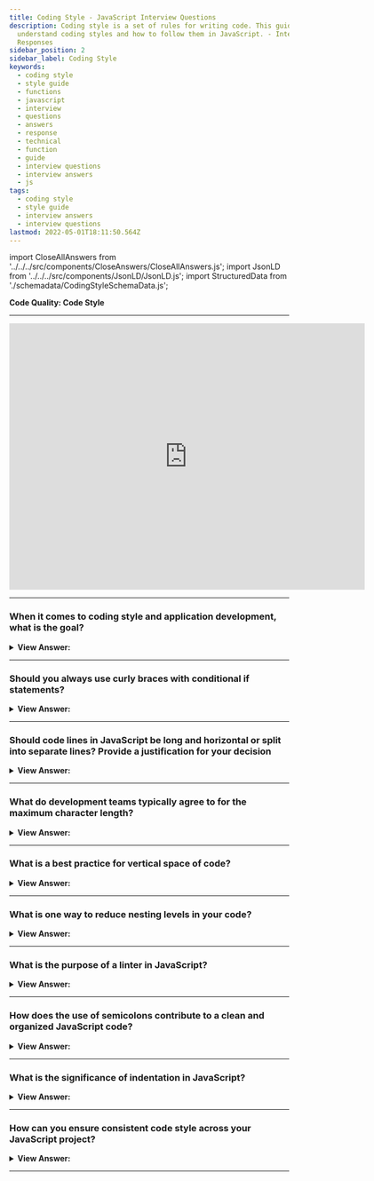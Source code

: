 ```yaml
---
title: Coding Style - JavaScript Interview Questions
description: Coding style is a set of rules for writing code. This guide helps you to
  understand coding styles and how to follow them in JavaScript. - Interview
  Responses
sidebar_position: 2
sidebar_label: Coding Style
keywords:
  - coding style
  - style guide
  - functions
  - javascript
  - interview
  - questions
  - answers
  - response
  - technical
  - function
  - guide
  - interview questions
  - interview answers
  - js
tags:
  - coding style
  - style guide
  - interview answers
  - interview questions
lastmod: 2022-05-01T18:11:50.564Z
---
```


import CloseAllAnswers from '../../../src/components/CloseAnswers/CloseAllAnswers.js';
import JsonLD from '../../../src/components/JsonLD/JsonLD.js';
import StructuredData from './schemadata/CodingStyleSchemaData.js';

<JsonLD data={StructuredData} />

<head>
  <title>Code Style | JavaScript Frontend Phone Interview</title>
</head>

**Code Quality: Code Style**

---

<div class='videoWrapper'>
<iframe
    width="640"
    height="480"
    src="https://www.youtube.com/embed/Vxm6pST9wXE"
    frameborder="0"
    allow="autoplay; encrypted-media"
    allowfullscreen
>
</iframe>
</div>

---

<CloseAllAnswers />

### When it comes to coding style and application development, what is the goal?

<details>
  <summary><strong>View Answer:</strong></summary>
  <div>
  <div>
  <strong>Interview Response:</strong> The goal is to take a complex task and code it correctly and in a human-readable manner.
</div><div><br/>
  <strong>Technical Response:</strong> The goal of coding style and application development is to create maintainable, efficient, and readable code, ensuring optimal functionality, collaboration, and ease of understanding for developers and users alike.

---

:::note
Several code styling guides help programmers reach this goal.
:::

Here's a table of some commonly used style guides in web development:

| Style Guide | URL |
| ----------- | --- |
| Airbnb JavaScript Style Guide | [Link](https://github.com/airbnb/javascript) |
| Google JavaScript Style Guide | [Link](https://google.github.io/styleguide/jsguide.html) |
| Google HTML/CSS Style Guide | [Link](https://google.github.io/styleguide/htmlcssguide.html) |
| Mozilla CSS Style Guide | [Link](https://developer.mozilla.org/en-US/docs/MDN/Guidelines/CSS_style_guide) |
| W3C's CSS Guidelines | [Link](https://www.w3.org/Style/CSS/) |
| Idiomatic.js (Principles of JavaScript Style) | [Link](https://github.com/rwaldron/idiomatic.js) |
| Bootstrap CSS Code Guide | [Link](https://codeguide.co/#css) |
| StandardJS (JavaScript Style Guide, Linter, and Formatter) | [Link](https://standardjs.com/) |

---

:::note
Please note that you should follow the style guide recommended or required by your team, project, or organization. Also, note that the URLs above were valid as of my last training data in September 2021 and might have changed since.
:::

</div>
  </div>
</details>

---

### Should you always use curly braces with conditional if statements?

<details>
  <summary><strong>View Answer:</strong></summary>
  <div>
  <div><strong>Interview Response:</strong> Using curly braces with a conditional if statement is not required, but it's a best practice to improve readability and prevent errors.
</div><br />
  <div><strong className="codeExample">Code Example:</strong><br /><br />

  <div></div>

```js
// conditional if statement
if (n < 0) {
  console.log(`Power ${n} is not supported`);
} else {
  console.log(`Power ${n} is supported`);
}
```

  </div>
  </div>
</details>

---

### Should code lines in JavaScript be long and horizontal or split into separate lines? Provide a justification for your decision

<details>
  <summary><strong>View Answer:</strong></summary>
  <div>
  <div><strong>Interview Response:</strong> Code lines in JavaScript should be split into separate lines, ideally not exceeding 80 to 100 characters. This improves readability, reduces horizontal scrolling, and makes the code easier to understand and maintain. It is also a best practice.
</div><br />
  <div><strong className="codeExample">Code Example:</strong> Proper Implementation<br /><br />

  <div></div>

```js
// backtick quotes (`) allow splitting the string into multiple lines
let str = `
  ECMA International's TC39 is a group of JavaScript developers,
  implementers, academics, and more collaborating with the community
  to maintain and evolve the definition of JavaScript.
`;

// Conditional If statement variable conditions split in multiple lines
if (id === 123 && moonPhase === 'Waning Gibbous' && zodiacSign === 'Libra') {
  letTheSorceryBegin();
}
```

---

:::note
A great example would be long paragraphs longer than 120 characters. We can use backticks to handle lines longer than 120 characters.
:::

  </div>
  </div>
</details>

---

### What do development teams typically agree to for the maximum character length?

<details>
  <summary><strong>View Answer:</strong></summary>
  <div>
  <div><strong>Interview Response:</strong> In JavaScript, development teams typically agree on a maximum character length of 80 to 100 characters per line, as it strikes a balance between readability and efficient use of screen space while coding.
</div><br />
  <div><strong className="codeExample">Code Example:</strong> Proper Implementation<br /><br />

  <div></div>

```js
// backtick quotes (`) allow splitting the string into multiple lines
let str = `
  ECMA International's TC39 is a group of JavaScript developers,
  implementers, academics, and more collaborating with the community
  to maintain and evolve the definition of JavaScript.
`;
```

  </div>
  </div>
</details>

---

### What is a best practice for vertical space of code?

<details>
  <summary><strong>View Answer:</strong></summary>
  <div>
  <div><strong>Interview Response:</strong> A best practice for vertical space in JavaScript includes using blank lines to separate logical sections, function declarations, and blocks of related code, improving readability and code organization.
</div><br />
  <div><strong className="codeExample">Code Example:</strong><br /><br />

  <div></div>

```js
function pow(x, n) {
  let result = 1;
  //              <--
  for (let i = 0; i < n; i++) {
    result *= x;
  }
  //              <--
  return result;
}
```

  </div>
  </div>
</details>

---

### What is one way to reduce nesting levels in your code?

<details>
  <summary><strong>View Answer:</strong></summary>
  <div>
  <div><strong>Interview Response:</strong> One way to reduce nesting levels in JavaScript is to refactor nested if statements and loops by using early returns, switch statements, and function extraction to break down complex logic into smaller, simpler pieces.<br /><br />
  <strong>Here are some rules of thumb for reducing nesting in your code:</strong><br /><br />
  <ol>
    <li>Keep your conditional blocks brief. Keeping things local improves readability.</li>
    <li>Think about restructuring if your loops and branches are more than two layers deep.</li>
    <li>Consider separating layered logic into distinct functions. For example, you may write a function to handle each item instead of using a double nested loop to cycle through a list of objects containing a list (such as a protocol buffer with repeated fields).</li>
  </ol>
</div><br />
  <div><strong className="codeExample">The two constructs below are identical:</strong><br /><br />

  <div></div>

```js
function pow(x, n) {
  if (n < 0) {
    console.log("Negative 'n' not supported");
  } else {
    let result = 1;

    for (let i = 0; i < n; i++) {
      result *= x;
    }

    return result;
  }
}
```

  </div><br />
  <div><strong className="codeExample">This is proper way to avoid nesting:</strong><br /><br />

  <div></div>

```js
function pow(x, n) {
  if (n < 0) {
    console.log("Negative 'n' not supported");
    return;
  }

  let result = 1;

  for (let i = 0; i < n; i++) {
    result *= x;
  }

  return result;
}
```

  </div>
  </div>
</details>

---

### What is the purpose of a linter in JavaScript?

<details>
  <summary><strong>View Answer:</strong></summary>
  <div>
  <div><strong>Interview Response:</strong> A linter in JavaScript helps identify potential errors, enforce coding conventions, improve code quality, maintain consistency, and provide suggestions for best practices during development.

---

:::note
The great thing about linters is that style-checking can also find bugs, like typos in variable or function names. Because of this feature, using a linter is recommended even if you do not want to stick to one particular code style.
:::

</div>
  </div>
</details>

---

### How does the use of semicolons contribute to a clean and organized JavaScript code?

<details>
  <summary><strong>View Answer:</strong></summary>
  <div>
  <div><strong>Interview Response:</strong> Semicolons help in maintaining a clean and organized code base, by explicitly indicating the end of a statement. This eliminates ambiguity and makes the code easier to read and understand.
</div>
  </div>
</details>

---

### What is the significance of indentation in JavaScript?

<details>
  <summary><strong>View Answer:</strong></summary>
  <div>
  <div><strong>Interview Response:</strong> Indentation is essential in JavaScript for improving code readability and maintainability. It helps to visually separate blocks of code, making it easier to understand the flow and structure of the program.
</div>
  </div>
</details>

---

### How can you ensure consistent code style across your JavaScript project?

<details>
  <summary><strong>View Answer:</strong></summary>
  <div>
  <div><strong>Interview Response:</strong> To ensure consistent code style across a project, you can use tools like ESLint or Prettier. These tools help to enforce a specific set of conventions and automatically format the code according to the predefined rules. Additionally, having a well-documented style guide and conducting regular code reviews can also help maintain consistency.
</div>
  </div>
</details>

---
